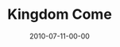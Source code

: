 ---
layout: message
category: message
series: "Kingdom Come"
title: "Kingdom Come"
date: 2010-07-11-00-00
message_id: 628
audio: "http://s3.amazonaws.com/crossroadsaudiomessages/KingdomCome01.mp3"
audio-duration: "47:30"
program: "http://s3.amazonaws.com/crossroads-media/media/legacy/documents/07_10-11_10Program.pdf"
description: "Greg Boyd talks about what the Kingdom is, and what it means to seek it."
video: "https://s3.amazonaws.com/crossroadsvideomessages/KingdomCome01.mp4"
video-duration: "47:36"
video-image: "http://s3.amazonaws.com/crossroads-media/images/legacy/content/GregBoyd.jpg"
flag: "N"
---